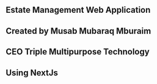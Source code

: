 ## Estate Management Web Application

## Created by Musab Mubaraq Mburaim

## CEO Triple Multipurpose Technology

## Using NextJs
